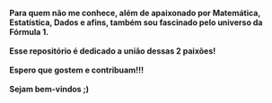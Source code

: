 <b>Para quem não me conhece, além de apaixonado por Matemática, Estatística, Dados e afins, também sou fascinado pelo universo da Fórmula 1.</b>
<br><br>
<b>Esse repositório é dedicado a união dessas 2 paixões!</b>
<br><br>
<b>Espero que gostem e contribuam!!!</b>
<br><br>
<b>Sejam bem-vindos ;)</b>
